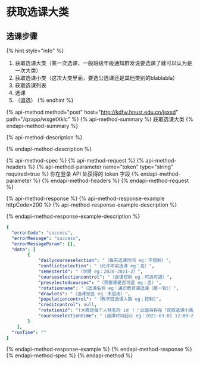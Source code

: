 # 获取选课大类

## 选课步骤

{% hint style="info" %}
1. 获取选课大类（某一次选课，一般班级年级通知群发说要选课了就可以认为是一次大类）
2. 获取选课小类（这次大类里面，要选公选课还是其他类别的blablabla）
3. 获取选课列表
4. 选课
5. （退选）
{% endhint %}

{% api-method method="post" host="http://kdfw.hnust.edu.cn/jsxsd" path="/qzapp/wxgetXklc" %}
{% api-method-summary %}
获取选课大类
{% endapi-method-summary %}

{% api-method-description %}

{% endapi-method-description %}

{% api-method-spec %}
{% api-method-request %}
{% api-method-headers %}
{% api-method-parameter name="token" type="string" required=true %}
你在登录 API 处获得的 token 字段
{% endapi-method-parameter %}
{% endapi-method-headers %}
{% endapi-method-request %}

{% api-method-response %}
{% api-method-response-example httpCode=200 %}
{% api-method-response-example-description %}

{% endapi-method-response-example-description %}

```yaml
{
  "errorCode": "success",
  "errorMessage": "success",
  "errorMessageParam": [],
  "data": [
        {
            "dailycourseselection": "（每天选课时间 eg：不控制）",
            "conflictselection": "（允许冲突选课 eg：否）",
            "semesterid": "（学期 eg：2020-2021-2）",
            "courseselectioncontrol": "（选课控制 eg：可选可退）",
            "preselectedcourses": "（预置课是否可退 eg：否）",
            "rotationname": "（选课名称 eg：通识教育课选课（第一轮））",
            "drawlots": "（选课抽签 eg：未启用）",
            "populationcontrol": "（教学班选课人数 eg：控制)",
            "creditcontrol": null,
            "rotationid": "(大概是每个人特有的 id ！！此值将将在「获取选课小类」中使用到)",
            "courseselectiontime": "（选课时间起止 eg：2021-03-01 12:00~2021-03-09 23:59）"
        }
    ],
  "runTime": ""
}
```
{% endapi-method-response-example %}
{% endapi-method-response %}
{% endapi-method-spec %}
{% endapi-method %}




